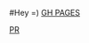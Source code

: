 #Hey =)
[GH PAGES](https://andriibozhko1.github.io/data-table-component/dist/)

[PR](https://github.com/andriibozhko1/data-table-component/pull/1/files)

